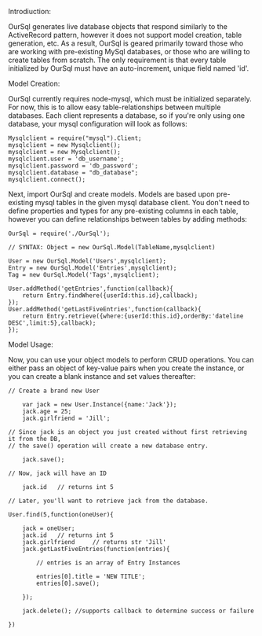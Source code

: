 Introdiuction: 

OurSql generates live database objects that respond similarly to the ActiveRecord pattern, however it does not support model creation, table generation, etc.  As a result, OurSql is geared primarily toward those who are working with pre-existing MySql databases, or those who are willing to create tables from scratch.  The only requirement is that every table initialized by OurSql must have an auto-increment, unique field named 'id'.

Model Creation:

OurSql currently requires node-mysql, which must be initialized separately.  For now, this is to allow easy table-relationships between multiple databases.  Each client represents a database, so if you're only using one database, your mysql configuration will look as follows: 

	Mysqlclient = require("mysql").Client;
	mysqlclient = new Mysqlclient();
	mysqlclient = new Mysqlclient();
	mysqlclient.user = 'db_username';
	mysqlclient.password = 'db_password';
	mysqlclient.database = "db_database";
	mysqlclient.connect();

Next, import OurSql and create models.  Models are based upon pre-existing mysql tables in the given mysql database client. You don't need to define properties and types for any pre-existing columns in each table, however you can define relationships between tables by adding methods:

	OurSql = require('./OurSql');
	
	// SYNTAX: Object = new OurSql.Model(TableName,mysqlclient)
	
	User = new OurSql.Model('Users',mysqlclient);
	Entry = new OurSql.Model('Entries',mysqlclient);
	Tag = new OurSql.Model('Tags',mysqlclient);
	
	User.addMethod('getEntries',function(callback){
		return Entry.findWhere({userId:this.id},callback);
	});
	User.addMethod('getLastFiveEntries',function(callback){
		return Entry.retrieve({where:{userId:this.id},orderBy:'dateline DESC',limit:5},callback);
	});

Model Usage:

Now, you can use your object models to perform CRUD operations.  You can either pass an object of key-value pairs when you create the instance, or you can create a blank instance and set values thereafter:

	// Create a brand new User
	
		var jack = new User.Instance({name:'Jack'});	
		jack.age = 25;
		jack.girlfriend = 'Jill';

	// Since jack is an object you just created without first retrieving it from the DB, 
	// the save() operation will create a new database entry. 
	
		jack.save();	
	
	// Now, jack will have an ID
	
		jack.id   // returns int 5 

	// Later, you'll want to retrieve jack from the database.

	User.find(5,function(oneUser){
		
		jack = oneUser;
		jack.id   // returns int 5
		jack.girlfriend     // returns str 'Jill'
		jack.getLastFiveEntries(function(entries){
			
			// entries is an array of Entry Instances
			
			entries[0].title = 'NEW TITLE';
			entries[0].save();
			
		});
		
		jack.delete(); //supports callback to determine success or failure
		
	})